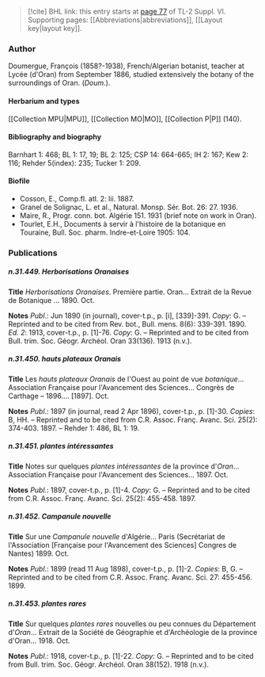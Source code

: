 > [!cite] BHL link: this entry starts at [page 77](https://www.biodiversitylibrary.org/item/103835#page/87/mode/1up) of TL-2 Suppl. VI.
> Supporting pages: [[Abbreviations|abbreviations]], [[Layout key|layout key]].

### Author

Doumergue, François (1858?-1938), French/Algerian botanist, teacher at Lycée (d'Oran) from September 1886, studied extensively the botany of the surroundings of Oran. (*Doum.*).

#### Herbarium and types

[[Collection MPU|MPU]], [[Collection MO|MO]], [[Collection P|P]] (140).

#### Bibliography and biography

Barnhart 1: 468; BL 1: 17, 19; BL 2: 125; CSP 14: 664-665; IH 2: 167; Kew 2: 116; Rehder 5(index): 235; Tucker 1: 209.

#### Biofile

- Cosson, E., Comp.fl. atl. 2: lii. 1887.
- Granel de Solignac, L. et al., Natural. Monsp. Sér. Bot. 26: 27. 1936.
- Maire, R., Progr. conn. bot. Algérie 151. 1931 (brief note on work in Oran).
- Tourlet, E.H., Documents à servir à l'histoire de la botanique en Touraine, Bull. Soc. pharm. Indre-et-Loire 1905: 104.

### Publications

##### n.31.449. Herborisations Oranaises

**Title**
*Herborisations Oranaises*. Première partie. Oran... Extrait de la Revue de Botanique ... 1890. Oct.

**Notes**
*Publ*.: Jun 1890 (in journal), cover-t.p., p. \[i\], \[339\]-391. *Copy*: G. – Reprinted and to be cited from Rev. bot., Bull. mens. 8(6): 339-391. 1890.
*Ed. 2*: 1913, cover-t.p., p. \[1\]-76. *Copy*: G. – Reprinted and to be cited from Bull. trim. Soc. Géogr. Archéol. Oran 33(136). 1913 (n.v.).

##### n.31.450. hauts plateaux Oranais

**Title**
Les *hauts plateaux Oranais* de l'Ouest au point de vue *botanique*... Association Française pour l'Avancement des Sciences... Congrès de Carthage – 1896.... \[1897\]. Oct.

**Notes**
*Publ*.: 1897 (in journal, read 2 Apr 1896), cover-t.p., p. \[1\]-30. *Copies*: B, HH. – Reprinted and to be cited from C.R. Assoc. Franç. Avanc. Sci. 25(2): 374-403. 1897. – Rehder 1: 486, BL 1: 19.

##### n.31.451. plantes intéressantes

**Title**
Notes sur quelques *plantes intéressantes* de la province d'*Oran*... Association Française pour l'Avancement des Sciences... 1897. Oct.

**Notes**
*Publ*.: 1897, cover-t.p., p. \[1\]-4. *Copy*: G. – Reprinted and to be cited from C.R. Assoc. Franç. Avanc. Sci. 25(2): 455-458. 1897.

##### n.31.452. Campanule nouvelle

**Title**
Sur une *Campanule nouvelle* d'Algérie... Paris (Secrétariat de l'Association \[Française pour l'Avancement des Sciences\] Congres de Nantes) 1899. Oct.

**Notes**
*Publ*.: 1899 (read 11 Aug 1898), cover-t.p., p. \[1\]-2. *Copies*: B, G. – Reprinted and to be cited from C.R. Assoc. Franç. Avanc. Sci. 27: 455-456. 1899.

##### n.31.453. plantes rares

**Title**
Sur quelques *plantes rares* nouvelles ou peu connues du Département d'*Oran*... Extrait de la Société de Géographie et d'Archéologie de la province d'Oran... 1918. Oct.

**Notes**
*Publ*.: 1918, cover-t.p., p. \[1\]-22. *Copy*: G. – Reprinted and to be cited from Bull. trim. Soc. Géogr. Archéol. Oran 38(152). 1918 (n.v.).

